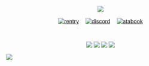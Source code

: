 <p align="center">
<img src="https://files.catbox.moe/f9uno7.webp"/>
</p>

<p align="center"
  
[![rentry](https://files.catbox.moe/caa560.png)](https://rentry.co/sherlocks) 　[![discord](https://files.catbox.moe/0rye08.png)](https://discordid.netlify.app/?id=794646333821681674) 　[![atabook](https://files.catbox.moe/6ulfqp.png)](https://moriarty.atabook.org/)

<br>

<p align="center">
<img src="https://files.catbox.moe/mtpmh0.png"/>
<img src="https://files.catbox.moe/m3i5qq.webp"/>
<img src="https://files.catbox.moe/5bd011.webp"/>
<img src="https://files.catbox.moe/lqprwj.webp"/>
<p align="center">
  
![](https://komarev.com/ghpvc/?username=cupidscharm&color=191919)
